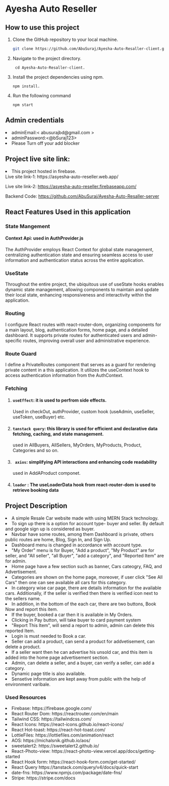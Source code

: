  # Ayesha Auto Reseller

## How to use this project

1. Clone the GitHub repository to your local machine.

   ```bash
   git clone https://github.com/AbuSuraj/Ayesha-Auto-Resaller-client.git

2. Navigate to the project directory.

   ```
    cd Ayesha-Auto-Resaller-client.

3. Install the project dependencies using npm.
   ``` 
   npm install.
4. Run the following command
   ```
   npm start
 ## Admin credentials
<li>adminEmail:< abusurajbd@gmail.com > </li>
<li>adminPassword:<@bSuraj123></li>
<li>Please Turn off your add blocker</li>

## Project live site link:
  
<li>
This project hosted in firebase. <br/>
 Live site link-1: https://asyesha-auto-reseller.web.app/

 Live site link-2: https://asyesha-auto-reseller.firebaseapp.com/
 
Backend Code: https://github.com/AbuSuraj/Ayesha-Auto-Resaller-server
</li>

## React Features Used in this application

###  State Mangement 
 #### Context Api: <b>used in AuthProvider.js </b>
The AuthProvider employs React Context for global state management, centralizing authentication state and ensuring seamless access to user information and authentication status across the entire application.
 ###  UseState
 Throughout the entire project, the ubiquitous use of useState hooks enables dynamic state management, allowing components to maintain and update their local state, enhancing responsiveness and interactivity within the application. 
### Routing
   
 I configure React routes with react-router-dom, organizing components for a main layout, blog, authentication forms, home page, and a detailed dashboard. It supports private routes for authenticated users and admin-specific routes, improving overall user and administrative experience.
### Route Guard
    
 I define a PrivateRoutes component that serves as a guard for rendering private content in a this application. It utilizes the useContext hook to access authentication information from the AuthContext.
### Fetching 

1.  ####  ``` useEffect ```: it is used to perfrom side effects.
    Used in checkOut, authProvider, custom hook (useAdmin, useSeller, useToken, useBuyer) etc.

2. #### ``` tanstack query ```: this library is used for efficient and declarative data fetching, caching, and state management.
    used in AllBuyers, AllSellers, MyOrders, MyProducts, Product, Categories and so on. 
3. #### ``` axios```: simplifying API interactions and enhancing code readability  
   used in AddAProduct componet.
4.  #### ``` loader ``` : The useLoaderData hook from react-router-dom is used to retrieve booking data
## Project Description
<li>A simple Resale Car website made with using MERN Stack technology.</li>
<li>To sign up there is a option for account type- buyer and seller. By default and google sign up is considered as buyer.</li>
<li>Navbar have some routes, among them  Dashboard is private, others public routes are home, Blog, Sign In, and Sign Up.</li> 
<li>Dashboard menu is changed in accordance with account type.</li>
<li>"My Order" menu is for Buyer, "Add a product", "My Product" are for seller, and "All seller", "all Buyer", "add a category", and "Reported Item" are for admin.
<li>Home page have a few section such as banner, Cars cateogry, FAQ, and Advertisement.</li> 
<li>Categories are  shown on the home page, moreover, if user click "See All Cars" then one  can see available all cars for this category.</li> 
<li>In category wise car page, there are details information for the available cars. Additionally, if the seller is verified then there is verified icon next to the sellers name.</li> 
<li>In addition, in the bottom of the each car, there are two buttons, Book Now and report this item.</li>
<li>If the buyer, booked a car then it is available in  My Orders.</li>
<li>Clicking in Pay button, will take buyer to card payment system</li>
<li>"Report This Item", will send a report to admin, admin can delete this reported Item.</li>
<li>Login is must needed to Book a car.</li> 
<li>Seller can add a product, can send a product for addvetisement, can delete a product.</li>
<li>If a seller want then he can advertise his unsold car, and this item is added into the home page advertisement section.</li>
<li>Admin, can delete a seller, and a buyer, can verify a seller, can add a category.</li>  
<li>Dynamic page title is also available.</li> 
<li>Sensetive information are kept away from public with the help of environment varibale.</li>





### Used Resources 
<li>Firebase: https://firebase.google.com/</li>
<li>React Router Dom: https://reactrouter.com/en/main</li>
<li>Tailwind CSS: https://tailwindcss.com/</li>
<li>React Icons: https://react-icons.github.io/react-icons/</li>
<li>React Hot-toast: https://react-hot-toast.com/</li>
<li>LottieFiles: https://lottiefiles.com/animation/react</li>
<li>AOS: https://michalsnik.github.io/aos/</li>
<li>sweetalert2: https://sweetalert2.github.io/</li>
<li>React-Photo-view: https://react-photo-view.vercel.app/docs/getting-started</li>
<li>React Hook form: https://react-hook-form.com/get-started/</li>
<li>React Query  https://tanstack.com/query/v4/docs/quick-start</li>
<li>date-fns: https://www.npmjs.com/package/date-fns/</li>
<li>Stripe: https://stripe.com/docs</li>


 

